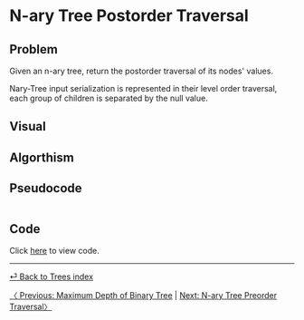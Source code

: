 # N-ary Tree Postorder Traversal
## Problem 
Given an n-ary tree, return the postorder traversal of its nodes' values.

Nary-Tree input serialization is represented in their level order traversal, each group of children is separated by the null value.

## Visual

## Algorthism

## Pseudocode
```
```

## Code
Click [here]([postorder].js) to view code.

<hr>

[ ⏎ Back to Trees index ](../README.md) 

[〈 Previous: Maximum Depth of Binary Tree](../maxDepth/README.md) | [Next: N-ary Tree Preorder Traversal〉](../preOrder/README.md)

